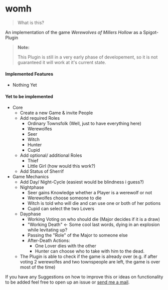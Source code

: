# womh

> What is this?

An implementation of the game *Werewolves of Millers Hollow* as a Spigot-Plugin

> **Note:**
> 
> This Plugin is still in a very early phase of developement, so it is not guaranteed it will work at it's current state.

#### Implemented Features

* Nothing Yet

#### Yet to be implemented

* Core
  * Create a new Game & invite People
  * Add required Roles
    * Ordinary Townsfolk (Well, just to have everything here)
    * Werewolfes
    * Seer
    * Witch
    * Hunter
    * Cupid
  * Add optional/ additional Roles
    * Thief
    * Little Girl (how would this work?)
  * Add Status of Sherrif
* Game Mechanics
  * Add Day/ Night-Cycle (easiest would be blindness i guess?)
  * Nightphase
    * Seer gains Knowledge whether a Player is a werewolf or not
    * Werewolfes choose someone to die
    * Witch is told who will die and can use one or both of her potions
    * Cupid can select the two Lovers
  * Dayphase
    * Working Voting on who should die (Major decides if it is a draw)
    * "Working Death" <- Some cool last words, dying in an explosion while levitating up?
    * Passing the "Role" of the Major to someone else
    * After-Death Actions:
      * One Lover dies with the other
      * Hunter can choose who to take with him to the dead.
  *  The Plugin is able to check if the game is already over (e.g. if after voting 2 werewolfes and two townspeople are left, the game is over most of the time)
  
If you have any Suggestions on how to improve this or ideas on functionality to be added feel free to open up an issue or [send me a mail](mailto:cinex.mail@web.de).
